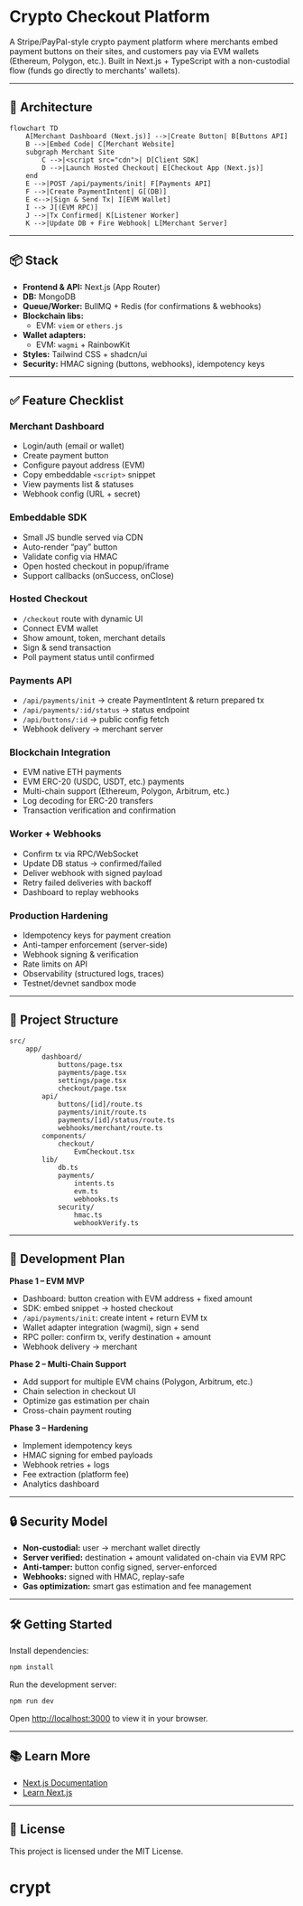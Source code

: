 # Crypto Checkout Platform

A Stripe/PayPal-style crypto payment platform where merchants embed payment buttons on their sites, and customers pay via EVM wallets (Ethereum, Polygon, etc.). Built in Next.js + TypeScript with a non-custodial flow (funds go directly to merchants' wallets).

---

## 📐 Architecture

```mermaid
flowchart TD
	A[Merchant Dashboard (Next.js)] -->|Create Button| B[Buttons API]
	B -->|Embed Code| C[Merchant Website]
	subgraph Merchant Site
		C -->|<script src="cdn">| D[Client SDK]
		D -->|Launch Hosted Checkout| E[Checkout App (Next.js)]
	end
	E -->|POST /api/payments/init| F[Payments API]
	F -->|Create PaymentIntent| G[(DB)]
	E <-->|Sign & Send Tx| I[EVM Wallet]
	I --> J[(EVM RPC)]
	J -->|Tx Confirmed| K[Listener Worker]
	K -->|Update DB + Fire Webhook| L[Merchant Server]
```

---

## 📦 Stack

- **Frontend & API:** Next.js (App Router)
- **DB:** MongoDB
- **Queue/Worker:** BullMQ + Redis (for confirmations & webhooks)
- **Blockchain libs:**
  - EVM: `viem` or `ethers.js`
- **Wallet adapters:**
  - EVM: `wagmi` + RainbowKit
- **Styles:** Tailwind CSS + shadcn/ui
- **Security:** HMAC signing (buttons, webhooks), idempotency keys

---

## ✅ Feature Checklist

### Merchant Dashboard

- Login/auth (email or wallet)
- Create payment button
- Configure payout address (EVM)
- Copy embeddable `<script>` snippet
- View payments list & statuses
- Webhook config (URL + secret)

### Embeddable SDK

- Small JS bundle served via CDN
- Auto-render “pay” button
- Validate config via HMAC
- Open hosted checkout in popup/iframe
- Support callbacks (onSuccess, onClose)

### Hosted Checkout

- `/checkout` route with dynamic UI
- Connect EVM wallet
- Show amount, token, merchant details
- Sign & send transaction
- Poll payment status until confirmed

### Payments API

- `/api/payments/init` → create PaymentIntent & return prepared tx
- `/api/payments/:id/status` → status endpoint
- `/api/buttons/:id` → public config fetch
- Webhook delivery → merchant server

### Blockchain Integration

- EVM native ETH payments
- EVM ERC-20 (USDC, USDT, etc.) payments
- Multi-chain support (Ethereum, Polygon, Arbitrum, etc.)
- Log decoding for ERC-20 transfers
- Transaction verification and confirmation

### Worker + Webhooks

- Confirm tx via RPC/WebSocket
- Update DB status → confirmed/failed
- Deliver webhook with signed payload
- Retry failed deliveries with backoff
- Dashboard to replay webhooks

### Production Hardening

- Idempotency keys for payment creation
- Anti-tamper enforcement (server-side)
- Webhook signing & verification
- Rate limits on API
- Observability (structured logs, traces)
- Testnet/devnet sandbox mode

---

## 📂 Project Structure

```
src/
	app/
		dashboard/
			buttons/page.tsx
			payments/page.tsx
			settings/page.tsx
			checkout/page.tsx
		api/
			buttons/[id]/route.ts
			payments/init/route.ts
			payments/[id]/status/route.ts
			webhooks/merchant/route.ts
		components/
			checkout/
				EvmCheckout.tsx
		lib/
			db.ts
			payments/
				intents.ts
				evm.ts
				webhooks.ts
			security/
				hmac.ts
				webhookVerify.ts
```

---

## 🚀 Development Plan

**Phase 1 – EVM MVP**

- Dashboard: button creation with EVM address + fixed amount
- SDK: embed snippet → hosted checkout
- `/api/payments/init`: create intent + return EVM tx
- Wallet adapter integration (wagmi), sign + send
- RPC poller: confirm tx, verify destination + amount
- Webhook delivery → merchant

**Phase 2 – Multi-Chain Support**

- Add support for multiple EVM chains (Polygon, Arbitrum, etc.)
- Chain selection in checkout UI
- Optimize gas estimation per chain
- Cross-chain payment routing

**Phase 3 – Hardening**

- Implement idempotency keys
- HMAC signing for embed payloads
- Webhook retries + logs
- Fee extraction (platform fee)
- Analytics dashboard

---

## 🔒 Security Model

- **Non-custodial:** user → merchant wallet directly
- **Server verified:** destination + amount validated on-chain via EVM RPC
- **Anti-tamper:** button config signed, server-enforced
- **Webhooks:** signed with HMAC, replay-safe
- **Gas optimization:** smart gas estimation and fee management

---

## 🛠️ Getting Started

Install dependencies:

```bash
npm install
```

Run the development server:

```bash
npm run dev
```

Open [http://localhost:3000](http://localhost:3000) to view it in your browser.

---

## 📚 Learn More

- [Next.js Documentation](https://nextjs.org/docs)
- [Learn Next.js](https://nextjs.org/learn)

---

## 📝 License

This project is licensed under the MIT License.
# crypt
